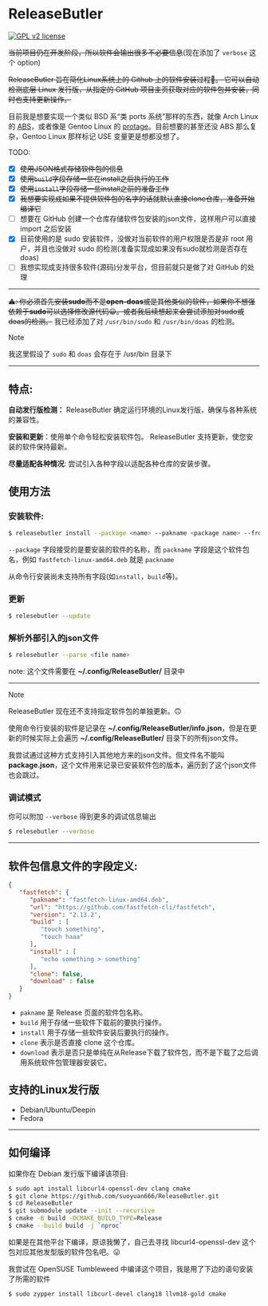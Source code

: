 # ReleaseButler

[![GPL v2 license](https://img.shields.io/badge/license-GPL_2-blue.svg)](https://raw.githubusercontent.com/suoyuan666/tlog/master/LICENSE)

~~当前项目仍在开发阶段，所以软件会输出很多不必要信息~~(现在添加了 `verbose` 这个 option)

~~ReleaseButler 旨在简化Linux系统上的 Github 上的软件安装过程🤗。 它可以自动检测底层 Linux 发行版，从指定的 GitHub 项目主页获取对应的软件包并安装，同时也支持更新操作。~~

目前我是想要实现一个类似 BSD 系“类 ports 系统”那样的东西，就像 Arch Linux 的 [ABS](https://wiki.archlinux.org/title/Arch_build_system)，或者像是 Gentoo Linux 的 [protage](https://wiki.gentoo.org/wiki/Portage)。目前想要的甚至还没 ABS 那么复杂，Gentoo Linux 那样标记 USE 变量更是想都没想了。

TODO:

- [x] ~~使用JSON格式存储软件包的信息~~
- [x] ~~使用`build`字段存储一些在install之后执行的工作~~
- [x] ~~使用`install`字段存储一些install之前的准备工作~~
- [x] ~~我想要实现成如果不提供软件包的名字的话就默认直接clone仓库，准备开始编译它~~
- [ ] 想要在 GitHub 创建一个仓库存储软件包安装的json文件，这样用户可以直接 import 之后安装
- [x] 目前使用的是 sudo 安装软件，没做对当前软件的用户权限是否是非 root 用户，并且也没做对 sudo 的检测(准备实现成如果没有sudo就检测是否存在doas)
- [ ] 我想实现成支持很多软件(源码)分发平台，但目前就只是做了对 GitHub 的处理

---

~~⚠️: 你必须首先安装**sudo**而不是**open-doas**或是其他类似的软件，如果你不想强依赖于**sudo**可以选择修改源代码😀。或者我后续想起来会尝试添加对sudo或doas的检测。~~ 我已经添加了对 `/usr/bin/sudo` 和 `/usr/bin/doas` 的检测。

> [!NOTE]
>
> 我这里假设了 `sudo` 和 `doas` 会存在于 /usr/bin 目录下

---

## 特点:

**自动发行版检测：** ReleaseButler 确定运行环境的Linux发行版，确保与各种系统的兼容性。

**安装和更新**：使用单个命令轻松安装软件包。 ReleaseButler 支持更新，使您安装的软件保持最新。

**尽量适配各种情况**: 尝试引入各种字段以适配各种仓库的安装步骤。

## 使用方法

### 安装软件:

```bash
$ releasebutler install --package <name> --pakname <package name> --from <url> [--verbose]
```

`--package` 字段接受的是要安装的软件的名称，而 `packname` 字段是这个软件包名，例如 `fastfetch-linux-amd64.deb` 就是 `packname`

从命令行安装尚未支持所有字段(如`install`，`build`等)。

### 更新

```bash
$ relesebutler --update
```

### 解析外部引入的json文件

```bash
$ relesebutler --parse <file name>
```

note: 这个文件需要在 **~/.config/ReleaseButler/** 目录中

---

> [!NOTE]
> ReleaseButler 现在还不支持指定软件包的单独更新。🙃
>
> 使用命令行安装的软件是记录在 **~/.config/ReleaseButler/info.json**，但是在更新的时候实际上会遍历 **~/.config/ReleaseButler/** 目录下的所有json文件。
>
> 我尝试通过这种方式支持引入其他地方来的json文件。但文件名不能叫 **package.json**，这个文件用来记录已安装软件包的版本，遍历到了这个json文件也会跳过。

### 调试模式

你可以附加 `--verbose` 得到更多的调试信息输出

```bash
$ relesebutler --verbose
```

---

## 软件包信息文件的字段定义:

```json
{
   "fastfetch": {
      "pakname": "fastfetch-linux-amd64.deb",
      "url": "https://github.com/fastfetch-cli/fastfetch",
      "version": "2.13.2",
      "build" : [
         "touch something",
         "touch haaa"
      ],
      "install" : [
         "echo something > something"
      ],
      "clone": false,
      "download" : false
   }
}
```

- `pakname` 是 Release 页面的软件包名称。
- `build` 用于存储一些软件下载前的要执行操作。
- `install` 用于存储一些软件安装后要执行的操作。
- `clone` 表示是否直接 clone 这个仓库。
- `download` 表示是否只是单纯在从Release下载了软件包，而不是下载了之后调用系统软件包管理器安装它。

## 支持的Linux发行版

- Debian/Ubuntu/Deepin
- Fedora

---

## 如何编译

如果你在 Debian 发行版下编译该项目:

```bash
$ sudo apt install libcurl4-openssl-dev clang cmake
$ git clone https://github.com/suoyuan666/ReleaseButler.git
$ cd ReleaseButler
$ git submodule update --init --recursive
$ cmake -B build -DCMAKE_BUILD_TYPE=Release
$ cmake --build build -j `nproc`
```

如果是在其他平台下编译，原谅我懒了，自己去寻找 libcurl4-openssl-dev 这个包对应其他发型版的软件包名吧。😛

我尝试在 OpenSUSE Tumbleweed 中编译这个项目，我是用了下边的语句安装了所需的软件

```bash
$ sudo zypper install libcurl-devel clang18 llvm18-gold cmake
```
